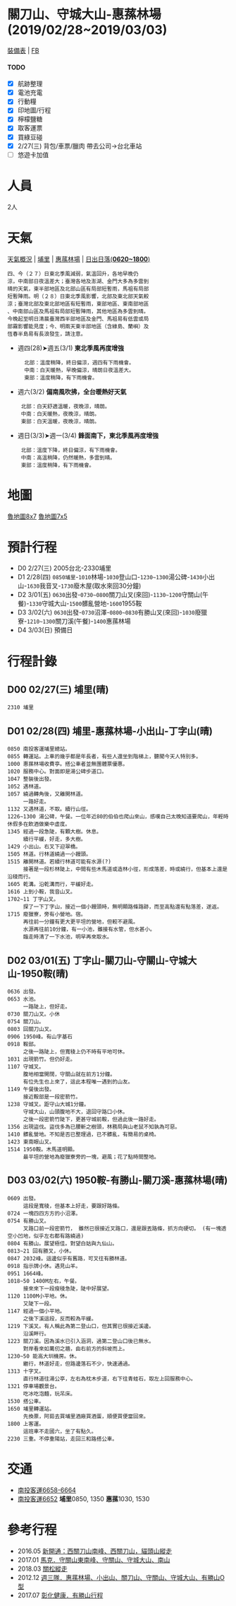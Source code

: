 # 關刀山、守城大山-惠蓀林場 (2019/02/28~2019/03/03)

[裝備表][inventory] | [FB][fb]

[inventory]: https://goo.gl/GiKERj  
[fb]: https://www.facebook.com/events/1936645046575693/

#### TODO ####

- [x] 航跡整理
- [x] 電池充電
- [x] 行動糧
- [x] 印地圖/行程
- [x] 檸檬鹽糖
- [x] 取客運票
- [x] 買綠豆碰
- [x] 2/27(三) 背包/車票/臘肉 帶去公司->台北車站
- [ ] 悠遊卡加值

人員  
====
2人  

天氣  
====

[天氣概況][general] | [埔里][local_puli] | [惠蓀林場][local_hui] | [日出日落(**0620~1800**)][sunrise_sunset]  

    四、今（２７）日東北季風減弱，氣溫回升，各地早晚仍
    涼，中南部日夜溫差大；臺灣各地及澎湖、金門大多為多雲到
    晴的天氣，東半部地區及北部山區有局部短暫雨，馬祖有局部
    短暫陣雨。明（２８）日東北季風影響，北部及東北部天氣較
    涼；臺灣北部及東北部地區有短暫雨，東部地區、東南部地區
    、中南部山區及馬祖有局部短暫陣雨，其他地區為多雲到晴。
    今晚起至明日清晨臺灣西半部地區及金門、馬祖易有低雲或局
    部霧影響能見度；今、明兩天東半部地區（含綠島、蘭嶼）及
    恆春半島易有長浪發生，請注意。

- 週四(28)➤週五(3/1)  **東北季風再度增強**

        北部：溫度稍降，終日偏涼，週四有下雨機會。
        中南：白天暖熱，早晚偏涼，晴朗日夜溫差大。
        東部：溫度稍降，有下雨機會。
  
 - 週六(3/2)  **偏南風吹拂，全台暖熱好天氣**
 
        北部：白天舒適溫暖，夜晚涼，晴朗。
        中南：白天暖熱，夜晚涼，晴朗。
        東部：白天溫暖，夜晚涼，晴朗。
  
 - 週日(3/3)➤週一(3/4)  **鋒面南下，東北季風再度增強**
 
        北部：溫度下降，終日偏涼，有下雨機會。
        中南：高溫稍降，仍然暖熱，多雲到晴。
        東部：溫度稍降，有下雨機會。


[sunrise_sunset]: http://web.nchu.edu.tw/~jlwu/articles/sumrise.htm  
[general]: http://www.cwb.gov.tw/V7/forecast/txt/w01.htm  
[local_puli]: https://www.cwb.gov.tw/m/f/town368/1000802.php
[local_hui]: https://www.cwb.gov.tw/m/f/entertainment/E066.php

地圖
====

[魯地圖8x7](https://map.happyman.idv.tw/map/out/000854/137601/250000x2666000-7x8-v2016.tag.png)
[魯地圖7x5](https://i.imgur.com/VnFe0oy.jpg)

預計行程
=======

- D0 2/27(三) 2005台北-2330埔里
- D1 2/28(四) `0850埔里`-`1010`林場-`1030`登山口-`1230~1300`湯公碑-`1430`小出山-`1630`我音叉-`1730`廢木屋(取水來回30分鐘)
- D2 3/01(五) `0630`出發-`0730~0800`關刀山叉(來回)-`1130~1200`守關山(午餐)-`1330`守城大山-`1500`髒亂營地-`1600`1955鞍
- D3 3/02(六) `0630`出發-`0730`沼澤-`0800~0830`有勝山叉(來回)-`1030`廢獵寮-`1210~1300`關刀溪(午餐)-`1400`惠蓀林場
- D4 3/03(日) 預備日

行程計錄
=======

D00 02/27(三) 埔里(晴)
--------------------
    2310 埔里

D01 02/28(四) 埔里-惠蓀林場-小出山-丁字山(晴)
----------------------------

    0850 南投客運埔里總站。
    0855 轉運站。上車的幾乎都是年長者，有些人還坐到階梯上，聽聞今天人特別多。
    1000 惠蓀林場收費亭。搭公車者並無團體票優惠。
    1020 服務中心。對面即是湯公碑步道口。
    1047 整裝後出發。
    1052 遇林道。
    1057 繞過轉角後，又離開林道。
         一路好走。
    1132 又遇林道，不取。續行山徑。
    1226~1300 湯公碑，午餐。一位年近80的伯伯也爬山來山，感嘆自己太晚知道要爬山，年輕時休假多在飲酒做樂中虛度。
    1345 經過一段急陡，有顆大樹。休息。
         續行平緩，好走，多大樹。
    1429 小出山。右叉下迎翠橋。
    1505 林道。行林道繞過一小饅頭。
    1515 離開林道。若續行林道可能有水源(?)
         接著是一段杉林陡上，中間有些木馬道或造林小徑，形成落差，時或繞行，但基本上還是沿稜而行。
    1605 乾溝。沿乾溝而行，平緩好走。
    1616 上到小鞍，我音山叉。
    1702~11 丁字山叉。
         探了一下丁字山，接近一個小饅頭時，無明顯路條路跡，而至高點還有點落差，遂返。
    1715 廢獵寮，旁有小營地。宿。
         再往前一分鐘有更大更平坦的營地，但較不避風。
         水源再往前10分鐘，有一小池，雖接有水管，但水甚小。
         臨走時清了一下水池，明早再來取水。


D02 03/01(五) 丁字山-關刀山-守關山-守城大山-1950鞍(晴)
-------------------------------------------------
    0636 出發。
    0653 水池。
         一路陡上，但好走。
    0730 關刀山叉。小休
    0754 關刀山。
    0803 回關刀山叉。
    0906 1950峰。有山字基石
    0918 鞍部。
         之後一路陡上，但寬稜上仍不時有平地可休。
    1031 出現箭竹。但仍好走。
    1107 守城叉。
         腹地相當開闊，守關山就在前方1分鐘。
         有位先生也上來了，這此本程唯一遇到的山友。
    1149 午餐後出發。
         接近鞍部是一段密箭竹。
    1238 守城叉。距守山大城1分鐘。
         守城大山，山頭腹地不大，退回守路口小休。
         之後一段密箭竹陡下，更甚守城前鞍，但過此後一路好走。
    1356 出現盜伐。盜伐多為已腰斬之樹頭，林務局與山老鼠不知孰為可惡。
    1410 髒亂營地。不知是否已整理過，已不髒亂，有簡易的桌椅。
    1423 東南眼山叉。
    1514 1950鞍。木馬道明顯。
         最平坦的營地為廢獵寮旁的一塊，避風；花了點時間整地。
     
D03 03/02(六) 1950鞍-有勝山-關刀溪-惠蓀林場(晴)
-------------------------------------------------

    0609 出發。
         這段是寬稜，但基本上好走，要跟好路條。
    0724 一塊四四方方的小沼澤。
    0754 有勝山叉。
         叉路口前一段密箭竹， 雖然已很接近叉路口，還是跟丟路條，抓方向硬切。 (有一塊透空小凹地，似乎左右都有路繞過)
    0804 有勝山。展望極佳。對望白姑與九仙山。
    0813~21 回有勝叉，小休。
    0847 2032峰。這邊似乎有舊路，可叉往有勝林道。
    0918 指示牌小休。遇見山羊。
    0951 1664峰。
    1018~50 1400M左右，午餐。
         接來來下一段瘦稜急陡，陡中好展望。
    1120 1100M小平地。休。
         又陡下一段。
    1147 經過一個小平地。
         之後下溪這段，反而較為平緩。
    1219 下溪叉。有人稱此為第二登山口，但其實已很接近溪邊。
         沿溪畔行。
    1223 關刀溪。因為溪水已引入涵洞，過第二登山口後已無水。
         對岸看來如萬仞之牆，由右前方的斜坡而上。
    1230~50 能高大圳機房。休。
         繼行，林道好走，但路邊落石不少，快速通過。
    1313 十字叉。
         直行林道往湯公亭，左右為枕木步道，右下往青蛙石，取左上回服務中心。
    1321 停車場觀景台。
         吃冰吃泡麵，玩吊床。
    1530 搭公車。
    1650 埔里轉運站。
         先換票，阿茹去買埔里酒廠買酒蛋，順便買便當回來。
    1800 上客運。
         這班車不走國六，坐了有點久。
    2230 三重。不停重陽站，走回三和路搭公車。


交通
====
- [南投客運6658-6664](http://www.ntbus.com.tw/timefare.html)
- [南投客運6652][bus-6652] **埔里**0850, 1350 **惠蓀**1030, 1530

[bus-6652]: http://www.ntbus.com.tw/hs-1.html

參考行程
=======

- 2016.05 [新開通：西關刀山南峰、西關刀山，貓頭山縱走][1]
- 2017.01 [馬克．守關山東南峰、守關山、守城大山、南山][2]
- 2018.03 [關松縱走][3]
- 2012.12 [週三隊．惠蓀林場、小出山、關刀山、守關山、守城大山、有勝山O型][4]
- 2017.07 [彰化健康．有勝山行程][5]

[1]: https://www.keepon.com.tw/thread-c3cdd4e4-6312-e611-80c2-901b0e54a4e6.html
[2]: https://www.markchoo.com.tw/mark/2987
[3]: https://blog.xuite.net/c220435988/123/574671534
[4]: https://www.keepon.com.tw/thread-edc51383-18d8-e411-93ec-000e04b74954.html
[5]: https://www.keepon.com.tw/thread-128882f2-1a66-e711-80cc-901b0e54a4e6.html
